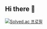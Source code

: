 ## Hi there 👋

[![Solved.ac
프로필](http://mazassumnida.wtf/api/generate_badge?boj=iuiwiff)](https://solved.ac/iuiwiff)

<!--
**iuiwiff/iuiwiff** is a ✨ _special_ ✨ repository because its `README.md` (this file) appears on your GitHub profile.

Here are some ideas to get you started:

- 🔭 I’m currently working on ...
- 🌱 I’m currently learning ...
- 👯 I’m looking to collaborate on ...
- 🤔 I’m looking for help with ...
- 💬 Ask me about ...
- 📫 How to reach me: ...
- 😄 Pronouns: ...
- ⚡ Fun fact: ...
-->
